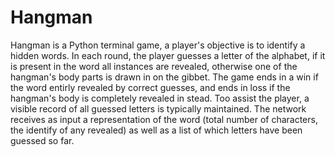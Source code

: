 # Hangman 
Hangman is a Python terminal game, a player's objective is to identify a hidden words. In each round, the player guesses a letter of the alphabet, if it is present in the word all instances are revealed, otherwise one of the hangman's body parts is drawn in on the gibbet. The game ends in a win if the word entirly revealed by correct guesses, and ends in loss if the hangman's body is completely revealed in stead. Too assist the player, a visible record of all guessed letters is typically maintained. 
The network receives as input a representation of the word (total number of characters, the identify of any revealed) as well as a list of which letters have been guessed so far. 